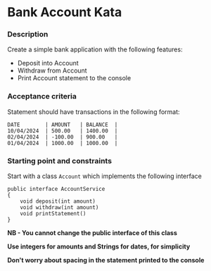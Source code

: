 # Bank Account Kata

### Description

Create a simple bank application with the following features:

* Deposit into Account
* Withdraw from Account
* Print Account statement to the console

### Acceptance criteria

Statement should have transactions in the following format:

```
DATE        | AMOUNT   | BALANCE  |
10/04/2024  | 500.00   | 1400.00  |
02/04/2024  | -100.00  | 900.00   |
01/04/2024  | 1000.00  | 1000.00  |
```

### Starting point and constraints

Start with a class `Account` which implements the following interface

```
public interface AccountService
{
    void deposit(int amount) 
    void withdraw(int amount) 
    void printStatement()
}
```

**NB - You cannot change the public interface of this class**

**Use integers for amounts and Strings for dates, for simplicity**

**Don't worry about spacing in the statement printed to the console**


